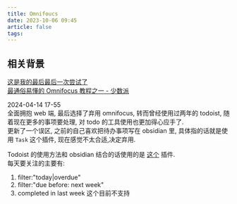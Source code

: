 ```yaml
---
title: Omnifoucs
date: 2023-10-06 09:45
article: false
tags:
---
```

## 相关背景
[这是我的最后最后一次尝试了](../../06%20Hobby/04%20Project%20Q/这是我的最后最后一次尝试了)  
[最通俗易懂的 Omnifocus 教程之一 - 少数派](https://sspai.com/post/76671)

2024-04-14 17-55  
全面拥抱 web 端, 最后选择了弃用 omnifocus, 转而曾经使用过两年的 todoist, 随着现在更多的事项要处理, 对 todo 的工具使用也更加得心应手了.  
更新了一个误区, 之前的自己喜欢把待办事项写在 obsidian 里, 具体指的话就是使用 `Task` 这个插件, 现在感觉不太合适,决定弃用.

Todoist 的使用方法和 obsidian 结合的话使用的是 [这个](https://jamiebrynes7.github.io/obsidian-todoist-plugin/docs/query-blocks) 插件.  
每天要关注的主要有:
1. filter:"today|overdue"
2. filter:"due before: next week"
3. completed in last week 这个目前不支持